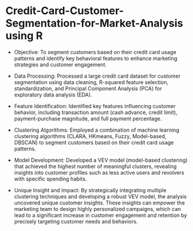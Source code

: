 # Credit-Card-Customer-Segmentation-for-Market-Analysis using R

- Objective: To segment customers based on their credit card usage patterns and identify key behavioral features to enhance marketing strategies and customer engagement.

- Data Processing: Processed a large credit card dataset for customer segmentation using data cleaning, R-squared feature selection, standardization, and Principal Component Analysis (PCA) for exploratory data analysis (EDA).

- Feature Identification: Identified key features influencing customer behavior, including transaction amount (cash advance, credit limit), payment-purchase magnitude, and full payment percentage.

- Clustering Algorithms: Employed a combination of machine learning clustering algorithms (CLARA, HKmeans, Fuzzy, Model-based, DBSCAN) to segment customers based on their credit card usage patterns.

- Model Development: Developed a VEV model (model-based clustering) that achieved the highest number of meaningful clusters, revealing insights into customer profiles such as less active users and revolvers with specific spending habits.

- Unique Insight and Impact: By strategically integrating multiple clustering techniques and developing a robust VEV model, the analysis uncovered unique customer insights. These insights can empower the marketing team to design highly personalized campaigns, which can lead to a significant increase in customer engagement and retention by precisely targeting customer needs and behaviors.

